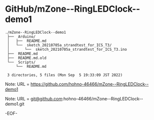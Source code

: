 # GitHub/mZone--RingLEDClock--demo1

    ./mZone--RingLEDClock--demo1
     ├──  Arduino/
     │   ├──  README.md
     │   └──  sketch_20210705a_strandtest_for_ICS_T3/
     │       └──  sketch_20210705a_strandtest_for_ICS_T3.ino
     ├──  README.md
     ├──  README.md.old
     └──  Scripts/
         └──  README.md
     
     3 directories, 5 files (Mon Sep  5 19:33:09 JST 2022)


Note: URL = https://github.com/hohno-46466/mZone--RingLEDClock--demo1

Note: URL = git@github.com:hohno-46466/mZone--RingLEDClock--demo1.git

-EOF-
